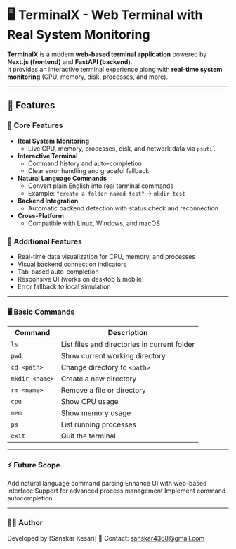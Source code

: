 # 🖥️ TerminalX - Web Terminal with Real System Monitoring

**TerminalX** is a modern **web-based terminal application** powered by **Next.js (frontend)** and **FastAPI (backend)**.  
It provides an interactive terminal experience along with **real-time system monitoring** (CPU, memory, disk, processes, and more).

---

## 🚀 Features

### 🔧 Core Features
- **Real System Monitoring**
  - Live CPU, memory, processes, disk, and network data via `psutil`
- **Interactive Terminal**
  - Command history and auto-completion
  - Clear error handling and graceful fallback
- **Natural Language Commands**
  - Convert plain English into real terminal commands  
  - Example: `"create a folder named test"` → `mkdir test`
- **Backend Integration**
  - Automatic backend detection with status check and reconnection
- **Cross-Platform**
  - Compatible with Linux, Windows, and macOS

### 🎨 Additional Features
- Real-time data visualization for CPU, memory, and processes
- Visual backend connection indicators
- Tab-based auto-completion
- Responsive UI (works on desktop & mobile)
- Error fallback to local simulation

---

### 🖥️ Basic Commands

| Command        | Description                                  |
| -------------- | -------------------------------------------- |
| `ls`           | List files and directories in current folder |
| `pwd`          | Show current working directory               |
| `cd <path>`    | Change directory to `<path>`                 |
| `mkdir <name>` | Create a new directory                       |
| `rm <name>`    | Remove a file or directory                   |
| `cpu`          | Show CPU usage                               |
| `mem`          | Show memory usage                            |
| `ps`           | List running processes                       |
| `exit`         | Quit the terminal                            |

---

### ⚡ Future Scope

Add natural language command parsing
Enhance UI with web-based interface
Support for advanced process management
Implement command autocompletion

---
### 👨‍💻 Author

Developed by [Sanskar Kesari]
📧 Contact: sanskar4368@gmail.com
